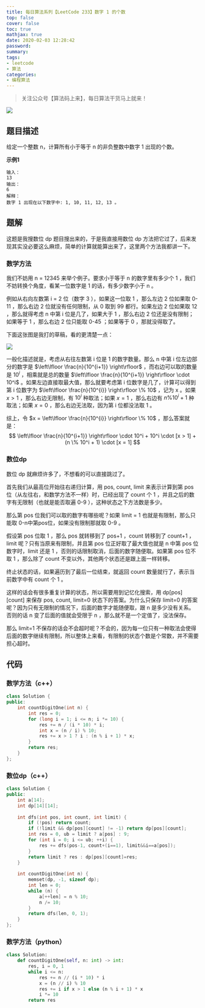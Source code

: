 ```yaml
---
title: 每日算法系列【LeetCode 233】数字 1 的个数
top: false
cover: false
toc: true
mathjax: true
date: 2020-02-03 12:28:42
password:
summary:
tags:
- leetcode
- 算法
categories:
- 编程算法
---
```


> 关注公众号【算法码上来】，每日算法干货马上就来！

![](/medias/contact.jpg)

## 题目描述
给定一个整数 n，计算所有小于等于 n 的非负整数中数字 1 出现的个数。

**示例1**
```text
输入：
13
输出：
6
解释：
数字 1 出现在以下数字中: 1, 10, 11, 12, 13 。
```

## 题解
这题是我搜数位 dp 题目搜出来的，于是我直接用数位 dp 方法把它过了，后来发现其实没必要这么麻烦，简单的计算就能算出来了，这里两个方法我都讲一下。

### 数学方法
我们不妨用 n = 12345 来举个例子。要求小于等于 n 的数字里有多少个 1 ，我们不妨转换个角度，看某一位数字是 1 的话，有多少数字小于 n 。

例如从右向左数第 i = 2 位（数字 3 ），如果这一位取 1 ，那么左边 2 位如果取 0-11 ，那么右边 2 位就没有任何限制，从 0 取到 99 都行。如果左边 2 位如果取 12 ，那么就得考虑 n 中第 i 位是几了，如果大于 1 ，那么右边 2 位还是没有限制；如果等于 1 ，那么右边 2 位只能取 0-45 ；如果等于 0 ，那就没得取了。

下面这张图是我打的草稿，看的更清楚一点：

![](1.jpg)

一般化描述就是，考虑从右往左数第 i 位是 1 的数字数量。那么 n 中第 i 位左边部分的数字是 $\left\lfloor \frac{n}{10^{i+1}} \right\rfloor$ ，而右边可以取的数量是 $10^i$ ，相乘就是总的数量 $\left\lfloor \frac{n}{10^{i+1}} \right\rfloor \cdot 10^i$ 。如果左边直接取最大值，那么就要考虑第 i 位数字是几了，计算可以得到第 i 位数字为 $\left\lfloor \frac{n}{10^{i}} \right\rfloor \% 10$ ，记为 x 。如果 $x > 1$ ，那么右边无限制，有 $10^i$ 种取法；如果 $x = 1$ ，那么右边有 $n \% 10^i + 1$ 种取法；如果 $x = 0$ ，那么右边无法取，因为第 i 位都没法取 1 。

综上，令 $x = \left\lfloor \frac{n}{10^{i}} \right\rfloor \% 10$ ，那么答案就是：
$$
\left\lfloor \frac{n}{10^{i+1}} \right\rfloor \cdot 10^i + 10^i \cdot [x > 1] + (n \% 10^i + 1) \cdot [x = 1]
$$

### 数位dp
数位 dp 就麻烦许多了，不想看的可以直接跳过了。

首先我们从最高位开始往右递归计算，用 pos, count, limit 来表示计算到第 pos 位（从左往右，和数学方法不一样）时，已经出现了 count 个 1 ，并且之后的数字有无限制（也就是能否取遍 0-9 ），这种状态之下方法数是多少。

那么第 pos 位我们可以取的数字有哪些呢？如果 limit = 1 也就是有限制，那么只能取 0-n中第pos位，如果没有限制那就取 0-9 。

假设第 pos 位取 1 ，那么 pos 就转移到了 pos+1 ，count 转移到了 count+1 ，limit 呢？只有当原来有限制，并且第 pos 位正好取了最大值也就是 n 中第 pos 位数字时，limit 还是 1 ，否则的话限制取消，后面的数字随便取。如果第 pos 位不取 1 ，那么除了 count 不变以外，其他两个状态还是跟上面一样转移。

终止状态的话，如果遍历到了最后一位结束，就返回 count 数量就行了，表示当前数字中有 count 个 1 。

这样的话会有很多重复计算的状态，所以需要用到记忆化搜索，用 dp[pos][count] 来保存 pos, count, limit=0 状态下的答案。为什么只保存 limit=0 的答案呢？因为只有无限制的情况下，后面的数字才能随便取，跟 n 是多少没有关系。否则的话 n 变了后面的值就会受限于 n ，那么就不是一个定值了，没法保存。

那么 limit=1 不保存的话会不会超时呢？不会的，因为每一位只有一种取法会使得后面的数字继续有限制，所以整体上来看，有限制的状态个数是个常数，并不需要担心超时。

## 代码
### 数学方法（c++）
```cpp
class Solution {
public:
    int countDigitOne(int n) {
        int res = 0;
        for (long i = 1; i <= n; i *= 10) {
            res += n / (i * 10) * i;
            int x = (n / i) % 10;
            res += x > 1 ? i : (n % i + 1) * x;
        }
        return res;
    }
};
```

### 数位dp（c++）
```cpp
class Solution {
public:
    int a[14];
    int dp[14][14];
    
    int dfs(int pos, int count, int limit) {
        if (!pos) return count;
        if (!limit && dp[pos][count] != -1) return dp[pos][count];
        int res = 0, ub = limit ? a[pos] : 9;
        for (int i = 0; i <= ub; ++i) {
            res += dfs(pos-1, count+(i==1), limit&&i==a[pos]);
        }
        return limit ? res : dp[pos][count]=res;
    }
    
    int countDigitOne(int n) {
        memset(dp, -1, sizeof dp);
        int len = 0;
        while (n) {
            a[++len] = n % 10;
            n /= 10;
        }
        return dfs(len, 0, 1);
    }
};
```

### 数学方法（python）
```python
class Solution:
    def countDigitOne(self, n: int) -> int:
        res, i = 0, 1
        while i <= n:
            res += n // (i * 10) * i
            x = (n // i) % 10
            res += i if x > 1 else (n % i + 1) * x
            i *= 10
        return res
```